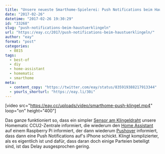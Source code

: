 ```yaml
---
title: "Unsere neueste Smarthome-Spielerei: Push Notifications beim Haustürklingeln!"
date: "2017-02-26"
datetime: "2017-02-26 19:30:29"
id: "33268"
slug: "push-notifications-beim-haustuerklingeln"
url: "https://eay.cc/2017/push-notifications-beim-haustuerklingeln/"
author: "eay"
format: "post"
categories:
  - 0815
tags:
  - best-of
  - diy
  - home-assistant
  - homematic
  - smarthome
meta:
  - content_copy: "https://twitter.com/eay/status/835919388217913344"
  - yourls_shorturl: "https://eay.li/30i"
---
```


\[video src="https://eay.cc/uploads/video/smarthome-push-klingel.mp4" loop="on" height="400"\]

Das ganze funktioniert so, dass ein simpler [Sensor am Klingeldraht](https://www.elv.de/Homematic%C2%AE-Funk-Klingelsignalsensor-HM-Sen-DB-PCB/x.aspx/cid_726/detail_49649) unsere Homematic CCU2-Zentrale informiert, die wiederum den [Home Assistant](https://home-assistant.io/) auf einem Raspberry Pi informiert, der dann wiederum [Pushover](https://pushover.net/) informiert, dass dann eine Push Notifications auf's iPhone schickt. Klingt komplizierter, als es eigentlich ist und dafür, dass daran doch einige Parteien beteiligt sind, ist das Delay ausgesprochen gering.

